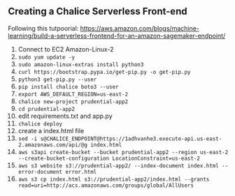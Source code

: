 ## Creating a Chalice Serverless Front-end
Following this tutpoorial: https://aws.amazon.com/blogs/machine-learning/build-a-serverless-frontend-for-an-amazon-sagemaker-endpoint/
1. Connect to EC2 Amazon-Linux-2
2. `sudo yum update -y`
3. `sudo amazon-linux-extras install python3`
4. `curl https://bootstrap.pypa.io/get-pip.py -o get-pip.py`
5. `python3 get-pip.py --user`
6. `pip install chalice boto3 --user`
7. `export AWS_DEFAULT_REGION=us-east-2`
8. `chalice new-project prudential-app2`
9. `cd prudential-app2`
10. edit requirements.txt and app.py
11. `chalice deploy`
12. create a index.html file
13. `sed -i s@CHALICE_ENDPOINT@https://1adhvanhe3.execute-api.us-east-2.amazonaws.com/api/@g index.html`
14. `aws s3api create-bucket --bucket prudential-app2 --region us-east-2 --create-bucket-configuration LocationConstraint=us-east-2`
15. `aws s3 website s3://prudential-app2/ --index-document index.html --error-document error.html`
16. `aws s3 cp index.html s3://prudential-app2/index.html --grants read=uri=http://acs.amazonaws.com/groups/global/AllUsers`
